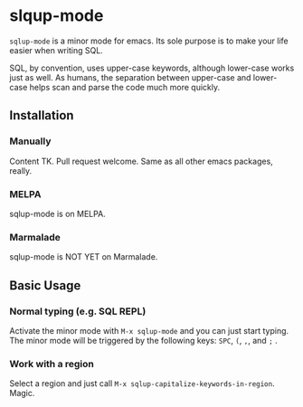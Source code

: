 # slqup-mode

`sqlup-mode` is a minor mode for emacs. Its sole purpose is to make
your life easier when writing SQL.

SQL, by convention, uses upper-case keywords, although lower-case
works just as well. As humans, the separation between upper-case and
lower-case helps scan and parse the code much more quickly.

## Installation

### Manually

Content TK. Pull request welcome. Same as all other emacs packages,
really.

### MELPA

sqlup-mode is on MELPA.

### Marmalade

sqlup-mode is NOT YET on Marmalade.

## Basic Usage

### Normal typing (e.g. SQL REPL)

Activate the minor mode with `M-x sqlup-mode` and you can just start
typing. The minor mode will be triggered by the following keys: `SPC`,
`(`, `,`, and `;` .

### Work with a region

Select a region and just call `M-x
sqlup-capitalize-keywords-in-region`. Magic.
